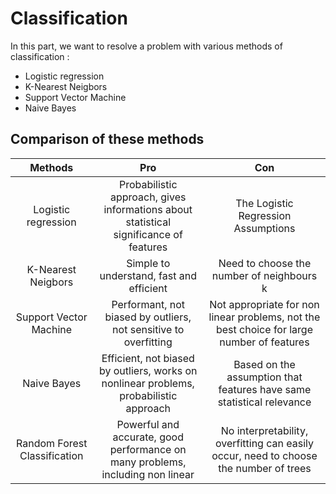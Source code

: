 # Classification 

In this part, we want to resolve a problem with various methods of classification : 
- Logistic regression 
- K-Nearest Neigbors
- Support Vector Machine 
- Naive Bayes 

 ## Comparison of these methods 

| Methods|Pro|Con|
| :---:  | :---: | :---: |
| Logistic regression  | Probabilistic approach, gives informations about statistical significance of features| The Logistic Regression Assumptions |
| K-Nearest Neigbors | Simple to understand, fast and efficient |Need to choose the number of neighbours k|
| Support Vector Machine  | Performant, not biased by outliers, not sensitive to overfitting| Not appropriate for non linear problems, not the best choice for large number of features |
| Naive Bayes  | Efficient, not biased by outliers, works on nonlinear problems, probabilistic approach | Based on the assumption that features have same statistical relevance|
| Random Forest Classification | Powerful and accurate, good performance on many problems, including non linear | No interpretability, overfitting can easily occur, need to choose the number of trees|
